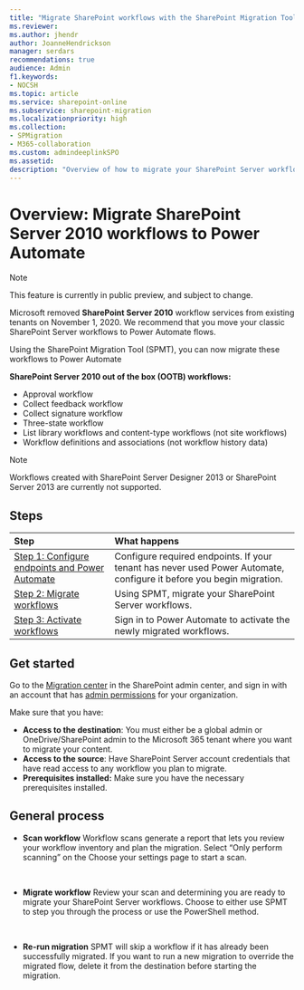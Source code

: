 ```yaml
---
title: "Migrate SharePoint workflows with the SharePoint Migration Tool (SPMT) to Power Automate"
ms.reviewer: 
ms.author: jhendr
author: JoanneHendrickson
manager: serdars
recommendations: true
audience: Admin
f1.keywords:
- NOCSH
ms.topic: article
ms.service: sharepoint-online
ms.subservice: sharepoint-migration
ms.localizationpriority: high
ms.collection:
- SPMigration
- M365-collaboration
ms.custom: admindeeplinkSPO
ms.assetid: 
description: "Overview of how to migrate your SharePoint Server workflows to Power Automate using the SharePoint Migration Tool (SPMT)."
---
```

# Overview: Migrate SharePoint Server 2010 workflows to Power Automate

>[!Note]
>This feature is currently in public preview, and subject to change.

Microsoft removed **SharePoint Server 2010** workflow services from existing tenants on November 1, 2020. We recommend that you move your classic SharePoint Server workflows to Power Automate flows. 

Using the SharePoint Migration Tool (SPMT), you can now migrate these workflows to Power Automate

**SharePoint Server 2010 out of the box (OOTB) workflows:**
- Approval workflow
- Collect feedback workflow
- Collect signature workflow
- Three-state workflow
- List library workflows and content-type workflows (not site workflows)
- Workflow definitions and associations (not workflow history data)

>[!Note]
> Workflows created with  SharePoint Server Designer 2013 or SharePoint Server 2013 are currently not supported.


## Steps

|Step|What happens|
|:-----|:-----|
|[Step 1: Configure endpoints and Power Automate](spmt-workflow-step1.md)|Configure required endpoints.  If your tenant has never used Power Automate, configure it before you begin migration.|
|[Step 2: Migrate workflows](spmt-workflow-step2.md)|Using SPMT, migrate your SharePoint Server workflows.|
|[Step 3: Activate workflows](spmt-workflow-step2.md)|Sign in to Power Automate to activate the newly migrated workflows.|


## Get started

Go to the <a href="https://go.microsoft.com/fwlink/?linkid=2185075" target="_blank">Migration center</a> in the SharePoint admin center, and sign in with an account that has [admin permissions](/sharepoint/sharepoint-admin-role) for your organization.

Make sure that you have:

- **Access to the destination**: You must either be a global admin or OneDrive/SharePoint admin to the Microsoft 365 tenant where you want to migrate your content. 
- **Access to the source**: Have SharePoint Server account credentials that have read access to any workflow you plan to migrate.
- **Prerequisites installed:** Make sure you have the necessary prerequisites installed.

## General process

- **Scan workflow**
Workflow scans generate a report that lets you review your workflow inventory and plan the migration. Select “Only perform scanning” on the Choose your settings page to start a scan.
</br>

- **Migrate workflow**
Review your scan and determining you are ready to migrate your SharePoint Server workflows. Choose to either use SPMT to step you through the process or use the PowerShell method.
</br>

- **Re-run migration** 
SPMT will skip a workflow if it has already been successfully migrated. If you want to run a new migration to override the migrated flow, delete it from the destination before starting the migration.